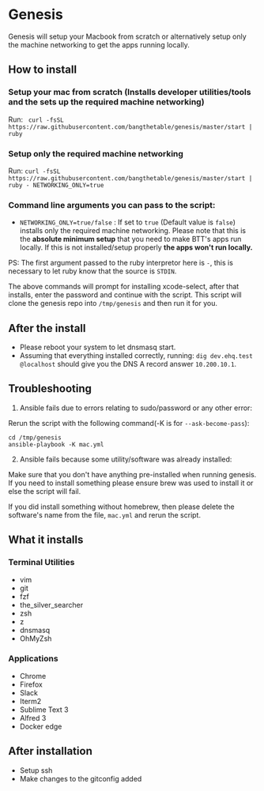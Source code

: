 # Genesis

Genesis will setup your Macbook from scratch or alternatively setup only the machine networking to get the apps running locally.

## How to install

### Setup your mac from scratch (Installs developer utilities/tools and the sets up the required machine networking)
Run: ```
curl -fsSL https://raw.githubusercontent.com/bangthetable/genesis/master/start | ruby```

### Setup only the required machine networking
Run: ```curl -fsSL https://raw.githubusercontent.com/bangthetable/genesis/master/start | ruby - NETWORKING_ONLY=true```


### Command line arguments you can pass to the script:
 - `NETWORKING_ONLY=true/false` : If set to `true` (Default value is `false`) installs only the required machine networking. Please note that this is the <strong> absolute minimum setup</strong> that you need to make BTT's apps run locally. If this is not installed/setup properly <strong>the apps won't run locally.</strong>

PS: The first argument passed to the ruby interpretor here is `-`, this is necessary to let ruby know that the source is `STDIN`.

The above commands will prompt for installing xcode-select, after that installs, enter the password and continue with the script.
This script will clone the genesis repo into `/tmp/genesis` and then run it for you.

## After the install
 - Please reboot your system to let dnsmasq start.
 - Assuming that everything installed correctly, running: `dig dev.ehq.test @localhost` should give you the DNS A record answer `10.200.10.1`.

## Troubleshooting

1. Ansible fails due to errors relating to sudo/password or any other error:

Rerun the script with the following command(-K is for `--ask-become-pass`):
```
cd /tmp/genesis
ansible-playbook -K mac.yml
```

2. Ansible fails because some utility/software was already installed:

  Make sure that you don't have anything pre-installed when running genesis.
  If you need to install something please ensure brew was used to install it or else the script will fail.

  If you did install something without homebrew, then please delete the software's name from the file, `mac.yml` and rerun the script.

## What it installs

### Terminal Utilities
- vim
- git
- fzf
- the_silver_searcher
- zsh
- z
- dnsmasq
- OhMyZsh

### Applications
- Chrome
- Firefox
- Slack
- Iterm2
- Sublime Text 3
- Alfred 3
- Docker edge

## After installation
- Setup ssh
- Make changes to the gitconfig added
